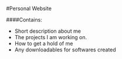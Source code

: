 #Personal Website

####Contains:

* Short description about me
* The projects I am working on.
* How to get a hold of me
* Any downloadables for softwares created
